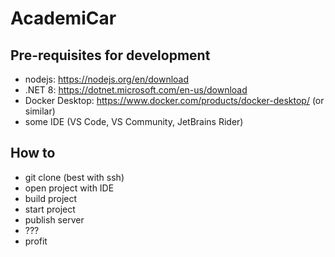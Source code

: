 # AcademiCar

## Pre-requisites for development
 - nodejs: https://nodejs.org/en/download
 - .NET 8: https://dotnet.microsoft.com/en-us/download
 - Docker Desktop: https://www.docker.com/products/docker-desktop/ (or similar)
 - some IDE (VS Code, VS Community, JetBrains Rider)

## How to
 - git clone (best with ssh)
 - open project with IDE
 - build project
 - start project
 - publish server
 - ???
 - profit